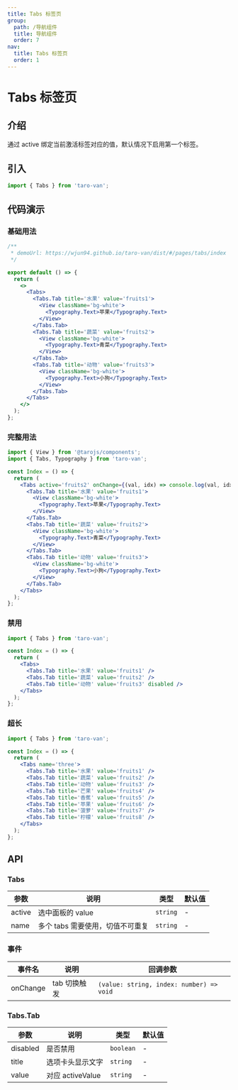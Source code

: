 ```yaml
---
title: Tabs 标签页
group:
  path: /导航组件
  title: 导航组件
  order: 7
nav:
  title: Tabs 标签页
  order: 1
---
```


# Tabs 标签页

## 介绍

通过 active 绑定当前激活标签对应的值，默认情况下启用第一个标签。

## 引入

```jsx | pure
import { Tabs } from 'taro-van';
```

## 代码演示

### 基础用法

```jsx | iframe
/**
 * demoUrl: https://wjun94.github.io/taro-van/dist/#/pages/tabs/index
 */

export default () => {
  return (
    <>
      <Tabs>
        <Tabs.Tab title='水果' value='fruits1'>
          <View className='bg-white'>
            <Typography.Text>苹果</Typography.Text>
          </View>
        </Tabs.Tab>
        <Tabs.Tab title='蔬菜' value='fruits2'>
          <View className='bg-white'>
            <Typography.Text>青菜</Typography.Text>
          </View>
        </Tabs.Tab>
        <Tabs.Tab title='动物' value='fruits3'>
          <View className='bg-white'>
            <Typography.Text>小狗</Typography.Text>
          </View>
        </Tabs.Tab>
      </Tabs>
    </>
  );
};
```

### 完整用法

```jsx | pure
import { View } from '@tarojs/components';
import { Tabs, Typography } from 'taro-van';

const Index = () => {
  return (
    <Tabs active='fruits2' onChange={(val, idx) => console.log(val, idx)}>
      <Tabs.Tab title='水果' value='fruits1'>
        <View className='bg-white'>
          <Typography.Text>苹果</Typography.Text>
        </View>
      </Tabs.Tab>
      <Tabs.Tab title='蔬菜' value='fruits2'>
        <View className='bg-white'>
          <Typography.Text>青菜</Typography.Text>
        </View>
      </Tabs.Tab>
      <Tabs.Tab title='动物' value='fruits3'>
        <View className='bg-white'>
          <Typography.Text>小狗</Typography.Text>
        </View>
      </Tabs.Tab>
    </Tabs>
  );
};
```

### 禁用

```jsx | pure
import { Tabs } from 'taro-van';

const Index = () => {
  return (
    <Tabs>
      <Tabs.Tab title='水果' value='fruits1' />
      <Tabs.Tab title='蔬菜' value='fruits2' />
      <Tabs.Tab title='动物' value='fruits3' disabled />
    </Tabs>
  );
};
```

### 超长

```jsx | pure
import { Tabs } from 'taro-van';

const Index = () => {
  return (
    <Tabs name='three'>
      <Tabs.Tab title='水果' value='fruits1' />
      <Tabs.Tab title='蔬菜' value='fruits2' />
      <Tabs.Tab title='动物' value='fruits3' />
      <Tabs.Tab title='芒果' value='fruits4' />
      <Tabs.Tab title='香蕉' value='fruits5' />
      <Tabs.Tab title='苹果' value='fruits6' />
      <Tabs.Tab title='菠萝' value='fruits7' />
      <Tabs.Tab title='柠檬' value='fruits8' />
    </Tabs>
  );
};
```

## API

### Tabs

| 参数   | 说明                             | 类型     | 默认值 |
| ------ | -------------------------------- | -------- | ------ |
| active | 选中面板的 value                 | `string` | -      |
| name   | 多个 tabs 需要使用，切值不可重复 | `string` | -      |

### 事件

| 事件名   | 说明         | 回调参数                                 |
| -------- | ------------ | ---------------------------------------- |
| onChange | tab 切换触发 | `(value: string, index: number) => void` |

### Tabs.Tab

| 参数     | 说明             | 类型      | 默认值 |
| -------- | ---------------- | --------- | ------ |
| disabled | 是否禁用         | `boolean` | -      |
| title    | 选项卡头显示文字 | `string`  | -      |
| value    | 对应 activeValue | `string`  | -      |
